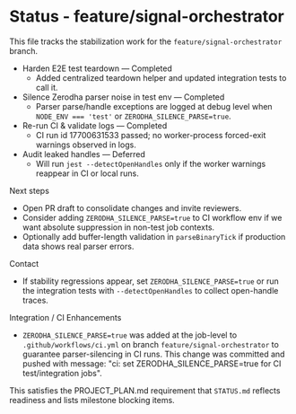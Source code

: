 # Status - feature/signal-orchestrator

This file tracks the stabilization work for the `feature/signal-orchestrator` branch.

- Harden E2E test teardown — Completed
  - Added centralized teardown helper and updated integration tests to call it.
- Silence Zerodha parser noise in test env — Completed
  - Parser parse/handle exceptions are logged at debug level when `NODE_ENV === 'test'` or `ZERODHA_SILENCE_PARSE=true`.
- Re-run CI & validate logs — Completed
  - CI run id 17700631533 passed; no worker-process forced-exit warnings observed in logs.
- Audit leaked handles — Deferred
  - Will run `jest --detectOpenHandles` only if the worker warnings reappear in CI or local runs.

Next steps
- Open PR draft to consolidate changes and invite reviewers.
- Consider adding `ZERODHA_SILENCE_PARSE=true` to CI workflow env if we want absolute suppression in non-test job contexts.
- Optionally add buffer-length validation in `parseBinaryTick` if production data shows real parser errors.

Contact
- If stability regressions appear, set `ZERODHA_SILENCE_PARSE=true` or run the integration tests with `--detectOpenHandles` to collect open-handle traces.

Integration / CI Enhancements
- `ZERODHA_SILENCE_PARSE=true` was added at the job-level to `.github/workflows/ci.yml` on branch `feature/signal-orchestrator` to guarantee parser-silencing in CI runs. This change was committed and pushed with message: "ci: set ZERODHA_SILENCE_PARSE=true for CI test/integration jobs".

This satisfies the PROJECT_PLAN.md requirement that `STATUS.md` reflects readiness and lists milestone blocking items.
